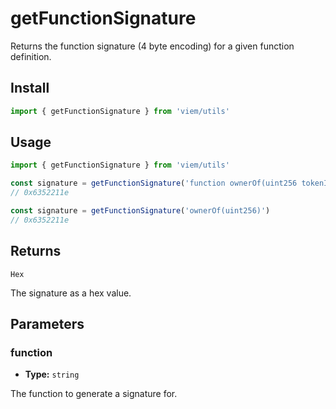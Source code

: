# getFunctionSignature

Returns the function signature (4 byte encoding) for a given function definition.

## Install

```ts
import { getFunctionSignature } from 'viem/utils'
```

## Usage

```ts
import { getFunctionSignature } from 'viem/utils'

const signature = getFunctionSignature('function ownerOf(uint256 tokenId)')
// 0x6352211e

const signature = getFunctionSignature('ownerOf(uint256)')
// 0x6352211e
```

## Returns

`Hex`

The signature as a hex value.

## Parameters

### function

- **Type:** `string`

The function to generate a signature for.

